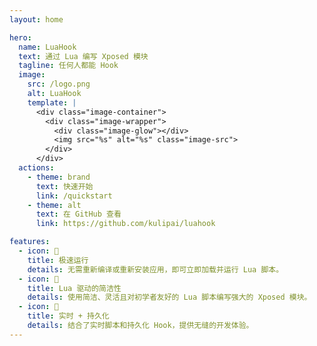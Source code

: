 ```yaml
---
layout: home

hero:
  name: LuaHook
  text: 通过 Lua 编写 Xposed 模块
  tagline: 任何人都能 Hook
  image:
    src: /logo.png
    alt: LuaHook
    template: |
      <div class="image-container">
        <div class="image-wrapper">
          <div class="image-glow"></div>
          <img src="%s" alt="%s" class="image-src">
        </div>
      </div>
  actions:
    - theme: brand
      text: 快速开始
      link: /quickstart
    - theme: alt
      text: 在 GitHub 查看
      link: https://github.com/kulipai/luahook

features:
  - icon: 🚀
    title: 极速运行
    details: 无需重新编译或重新安装应用，即可立即加载并运行 Lua 脚本。
  - icon: 🔧
    title: Lua 驱动的简洁性
    details: 使用简洁、灵活且对初学者友好的 Lua 脚本编写强大的 Xposed 模块。
  - icon: 💪
    title: 实时 + 持久化
    details: 结合了实时脚本和持久化 Hook，提供无缝的开发体验。
---
```


